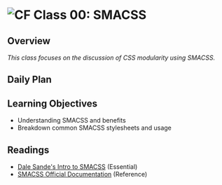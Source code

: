 ![CF](https://i.imgur.com/7v5ASc8.png)  Class 00: SMACSS
=======
## Overview

*This class focuses on the discussion of CSS modularity using SMACSS.*

## Daily Plan


## Learning Objectives

* Understanding SMACSS and benefits
* Breakdown common SMACSS stylesheets and usage
## Readings

* [Dale Sande's Intro to SMACSS](http://www.anotheruiguy.com/ux-design-dev/_book/smacss/README.html) (Essential)
* [SMACSS Official Documentation](https://smacss.com/) (Reference)
